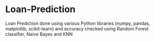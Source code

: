 # Loan-Prediction
Loan Prediction done using various Python libraries (numpy, pandas, matplotlib, scikit-learn) and accuracy checked using Random Forest classifier, Naive Bayes and KNN
